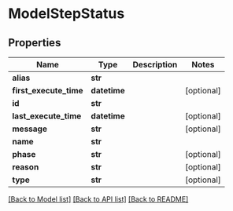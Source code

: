 # ModelStepStatus

## Properties
Name | Type | Description | Notes
------------ | ------------- | ------------- | -------------
**alias** | **str** |  | 
**first_execute_time** | **datetime** |  | [optional] 
**id** | **str** |  | 
**last_execute_time** | **datetime** |  | [optional] 
**message** | **str** |  | [optional] 
**name** | **str** |  | 
**phase** | **str** |  | [optional] 
**reason** | **str** |  | [optional] 
**type** | **str** |  | [optional] 

[[Back to Model list]](../vela-client/README.md#documentation-for-models) [[Back to API list]](../vela-client/README.md#documentation-for-api-endpoints) [[Back to README]](../vela-client/README.md)


